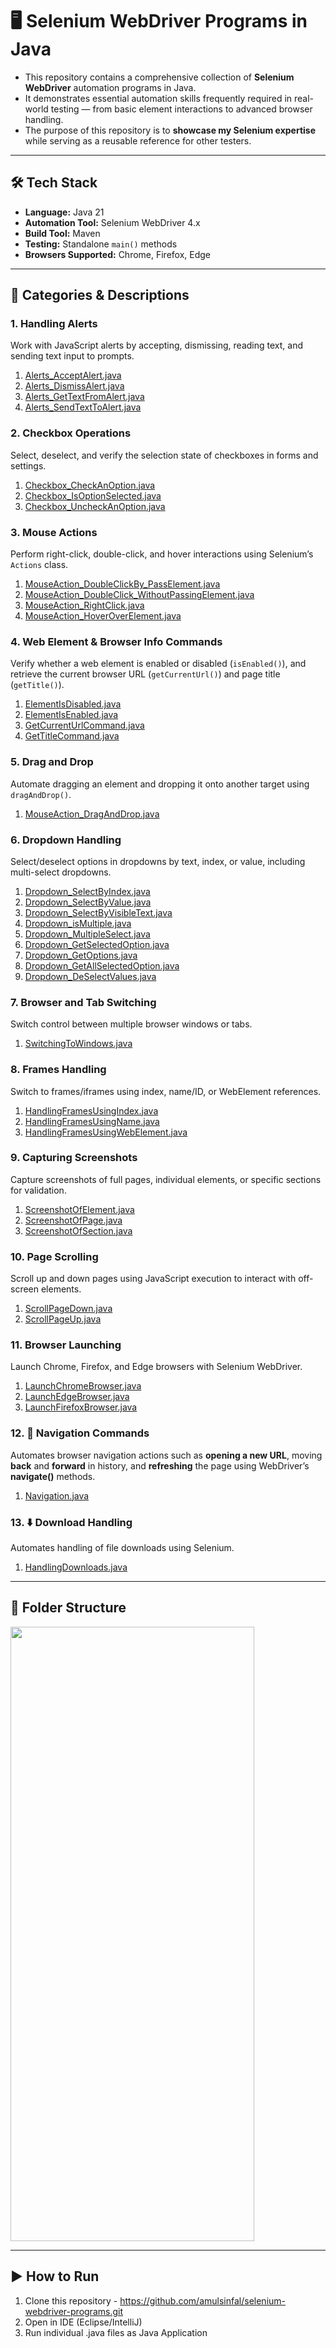 # 🖥️ Selenium WebDriver Programs in Java
- This repository contains a comprehensive collection of **Selenium WebDriver** automation programs in Java. 
- It demonstrates essential automation skills frequently required in real-world testing — from basic element interactions to advanced browser handling.
- The purpose of this repository is to **showcase my Selenium expertise** while serving as a reusable reference for other testers.

---

## 🛠 Tech Stack
- **Language:** Java 21
- **Automation Tool:** Selenium WebDriver 4.x
- **Build Tool:** Maven
- **Testing:** Standalone `main()` methods
- **Browsers Supported:** Chrome, Firefox, Edge

---

## 📂 Categories & Descriptions

### 1. Handling Alerts
Work with JavaScript alerts by accepting, dismissing, reading text, and sending text input to prompts.  
1. [Alerts_AcceptAlert.java](https://github.com/amulsinfal/selenium-webdriver-programs/blob/master/src/test/java/programs/Alerts_AcceptAlert.java)
2. [Alerts_DismissAlert.java](https://github.com/amulsinfal/selenium-webdriver-programs/blob/master/src/test/java/programs/Alerts_DismissAlert.java)
3. [Alerts_GetTextFromAlert.java](https://github.com/amulsinfal/selenium-webdriver-programs/blob/master/src/test/java/programs/Alerts_GetTextFromAlert.java)
4. [Alerts_SendTextToAlert.java](https://github.com/amulsinfal/selenium-webdriver-programs/blob/master/src/test/java/programs/Alerts_SendTextToAlert.java)  

### 2. Checkbox Operations
Select, deselect, and verify the selection state of checkboxes in forms and settings.  
1. [Checkbox_CheckAnOption.java](https://github.com/amulsinfal/selenium-webdriver-programs/blob/master/src/test/java/programs/Checkbox_CheckAnOption.java)  
2. [Checkbox_IsOptionSelected.java](https://github.com/amulsinfal/selenium-webdriver-programs/blob/master/src/test/java/programs/Checkbox_IsOptionSelected.java)  
3. [ Checkbox_UncheckAnOption.java](https://github.com/amulsinfal/selenium-webdriver-programs/blob/master/src/test/java/programs/Checkbox_UncheckAnOption.java)  

### 3. Mouse Actions
Perform right-click, double-click, and hover interactions using Selenium’s `Actions` class.  
1. [MouseAction_DoubleClickBy_PassElement.java](https://github.com/amulsinfal/selenium-webdriver-programs/blob/master/src/test/java/programs/MouseAction_DoubleClickBy_PassElement.java)
2. [MouseAction_DoubleClick_WithoutPassingElement.java](https://github.com/amulsinfal/selenium-webdriver-programs/blob/master/src/test/java/programs/MouseAction_DoubleClick_WithoutPassingElement.java)
3. [MouseAction_RightClick.java](https://github.com/amulsinfal/selenium-webdriver-programs/blob/master/src/test/java/programs/MouseAction_RightClick.java)
4. [MouseAction_HoverOverElement.java](https://github.com/amulsinfal/selenium-webdriver-programs/blob/master/src/test/java/programs/MouseAction_HoverOverElement.java)  

### 4. Web Element & Browser Info Commands
Verify whether a web element is enabled or disabled (`isEnabled()`), and retrieve the current browser URL (`getCurrentUrl()`) and page title (`getTitle()`).  
1. [ElementIsDisabled.java](https://github.com/amulsinfal/selenium-webdriver-programs/blob/master/src/test/java/programs/ElementIsDisabled.java)  
2. [ElementIsEnabled.java](https://github.com/amulsinfal/selenium-webdriver-programs/blob/master/src/test/java/programs/ElementIsEnabled.java)  
3. [GetCurrentUrlCommand.java](https://github.com/amulsinfal/selenium-webdriver-programs/blob/master/src/test/java/programs/GetCurrentUrlCommand.java)
4. [GetTitleCommand.java](https://github.com/amulsinfal/selenium-webdriver-programs/blob/master/src/test/java/programs/GetTitleCommand.java)  

### 5. Drag and Drop
Automate dragging an element and dropping it onto another target using `dragAndDrop()`.
1. [MouseAction_DragAndDrop.java](https://github.com/amulsinfal/selenium-webdriver-programs/blob/master/src/test/java/programs/MouseAction_DragAndDrop.java)  

### 6. Dropdown Handling
Select/deselect options in dropdowns by text, index, or value, including multi-select dropdowns.
1. [Dropdown_SelectByIndex.java](https://github.com/amulsinfal/selenium-webdriver-programs/blob/master/src/test/java/programs/Dropdown_SelectByIndex.java)
2. [Dropdown_SelectByValue.java](https://github.com/amulsinfal/selenium-webdriver-programs/blob/master/src/test/java/programs/Dropdown_SelectByValue.java)
3. [Dropdown_SelectByVisibleText.java](https://github.com/amulsinfal/selenium-webdriver-programs/blob/master/src/test/java/programs/Dropdown_SelectByVisibleText.java)
4. [Dropdown_isMultiple.java](https://github.com/amulsinfal/selenium-webdriver-programs/blob/master/src/test/java/programs/Dropdown_isMultiple.java)  
5. [Dropdown_MultipleSelect.java](https://github.com/amulsinfal/selenium-webdriver-programs/blob/master/src/test/java/programs/Dropdown_MultipleSelect.java)
6. [Dropdown_GetSelectedOption.java](https://github.com/amulsinfal/selenium-webdriver-programs/blob/master/src/test/java/programs/Dropdown_GetSelectedOption.java)
7. [Dropdown_GetOptions.java](https://github.com/amulsinfal/selenium-webdriver-programs/blob/master/src/test/java/programs/Dropdown_GetOptions.java)  
8. [Dropdown_GetAllSelectedOption.java](https://github.com/amulsinfal/selenium-webdriver-programs/blob/master/src/test/java/programs/Dropdown_GetAllSelectedOption.java)
9. [Dropdown_DeSelectValues.java](https://github.com/amulsinfal/selenium-webdriver-programs/blob/master/src/test/java/programs/Dropdown_DeSelectValues.java)

### 7. Browser and Tab Switching
Switch control between multiple browser windows or tabs.  
1. [SwitchingToWindows.java](https://github.com/amulsinfal/selenium-webdriver-programs/blob/master/src/test/java/programs/SwitchingToWindows.java)  

### 8. Frames Handling
Switch to frames/iframes using index, name/ID, or WebElement references.  
1. [HandlingFramesUsingIndex.java](https://github.com/amulsinfal/selenium-webdriver-programs/blob/master/src/test/java/programs/HandlingFramesUsingIndex.java)  
2. [HandlingFramesUsingName.java](https://github.com/amulsinfal/selenium-webdriver-programs/blob/master/src/test/java/programs/HandlingFramesUsingName.java)  
3. [HandlingFramesUsingWebElement.java](https://github.com/amulsinfal/selenium-webdriver-programs/blob/master/src/test/java/programs/HandlingFramesUsingWebElement.java)

### 9. Capturing Screenshots
Capture screenshots of full pages, individual elements, or specific sections for validation.  
1. [ScreenshotOfElement.java](https://github.com/amulsinfal/selenium-webdriver-programs/blob/master/src/test/java/programs/ScreenshotOfElement.java)
2. [ScreenshotOfPage.java](https://github.com/amulsinfal/selenium-webdriver-programs/blob/master/src/test/java/programs/ScreenshotOfPage.java)
3. [ScreenshotOfSection.java](https://github.com/amulsinfal/selenium-webdriver-programs/blob/master/src/test/java/programs/ScreenshotOfSection.java)

### 10. Page Scrolling
Scroll up and down pages using JavaScript execution to interact with off-screen elements.  
1. [ScrollPageDown.java](https://github.com/amulsinfal/selenium-webdriver-programs/blob/master/src/test/java/programs/ScrollPageDown.java)
2. [ScrollPageUp.java](https://github.com/amulsinfal/selenium-webdriver-programs/blob/master/src/test/java/programs/ScrollPageUp.java)  

### 11. Browser Launching
Launch Chrome, Firefox, and Edge browsers with Selenium WebDriver.  
1. [LaunchChromeBrowser.java](https://github.com/amulsinfal/selenium-webdriver-programs/blob/master/src/test/java/programs/LaunchChromeBrowser.java)  
2. [LaunchEdgeBrowser.java](https://github.com/amulsinfal/selenium-webdriver-programs/blob/master/src/test/java/programs/LaunchEdgeBrowser.java)  
3. [LaunchFirefoxBrowser.java](https://github.com/amulsinfal/selenium-webdriver-programs/blob/master/src/test/java/programs/LaunchFirefoxBrowser.java)  

### 12. 🧭 Navigation Commands
Automates browser navigation actions such as **opening a new URL**, moving **back** and **forward** in history, and **refreshing** the page using WebDriver’s **navigate()** methods.  
1. [Navigation.java](https://github.com/amulsinfal/selenium-webdriver-programs/blob/master/src/test/java/programs/Navigation.java)

### 13. ⬇️ Download Handling
Automates handling of file downloads using Selenium.
1. [HandlingDownloads.java](https://github.com/amulsinfal/selenium-webdriver-programs/blob/master/src/test/java/programs/HandlingDownloads.java)

---

## 📂 Folder Structure
<img width="390" height="983" alt="" src="https://github.com/user-attachments/assets/e5641208-d4fd-4e09-ad90-76e8c2950693" />

---

## ▶️ How to Run
1. Clone this repository - https://github.com/amulsinfal/selenium-webdriver-programs.git
2. Open in IDE (Eclipse/IntelliJ)
3. Run individual .java files as Java Application
